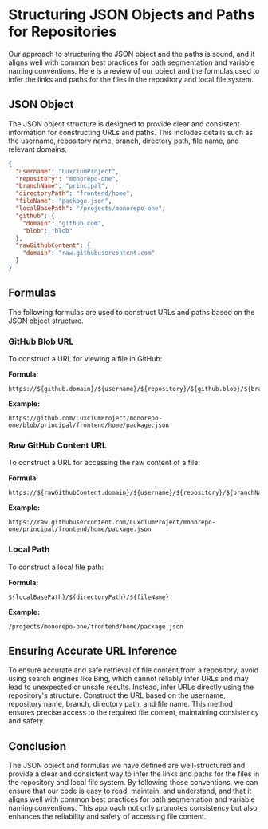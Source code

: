 # Structuring JSON Objects and Paths for Repositories

Our approach to structuring the JSON object and the paths is sound, and it aligns well with common best practices for path segmentation and variable naming conventions. Here is a review of our object and the formulas used to infer the links and paths for the files in the repository and local file system.

## JSON Object

The JSON object structure is designed to provide clear and consistent information for constructing URLs and paths. This includes details such as the username, repository name, branch, directory path, file name, and relevant domains.

```json
{
  "username": "LuxciumProject",
  "repository": "monorepo-one",
  "branchName": "principal",
  "directoryPath": "frontend/home",
  "fileName": "package.json",
  "localBasePath": "/projects/monorepo-one",
  "github": {
    "domain": "github.com",
    "blob": "blob"
  },
  "rawGithubContent": {
    "domain": "raw.githubusercontent.com"
  }
}
```

## Formulas

The following formulas are used to construct URLs and paths based on the JSON object structure.

### GitHub Blob URL

To construct a URL for viewing a file in GitHub:

**Formula:**
```
https://${github.domain}/${username}/${repository}/${github.blob}/${branchName}/${directoryPath}/${fileName}
```

**Example:**
```
https://github.com/LuxciumProject/monorepo-one/blob/principal/frontend/home/package.json
```

### Raw GitHub Content URL

To construct a URL for accessing the raw content of a file:

**Formula:**
```
https://${rawGithubContent.domain}/${username}/${repository}/${branchName}/${directoryPath}/${fileName}
```

**Example:**
```
https://raw.githubusercontent.com/LuxciumProject/monorepo-one/principal/frontend/home/package.json
```

### Local Path

To construct a local file path:

**Formula:**
```
${localBasePath}/${directoryPath}/${fileName}
```

**Example:**
```
/projects/monorepo-one/frontend/home/package.json
```

## Ensuring Accurate URL Inference

To ensure accurate and safe retrieval of file content from a repository, avoid using search engines like Bing, which cannot reliably infer URLs and may lead to unexpected or unsafe results. Instead, infer URLs directly using the repository's structure. Construct the URL based on the username, repository name, branch, directory path, and file name. This method ensures precise access to the required file content, maintaining consistency and safety.

## Conclusion

The JSON object and formulas we have defined are well-structured and provide a clear and consistent way to infer the links and paths for the files in the repository and local file system. By following these conventions, we can ensure that our code is easy to read, maintain, and understand, and that it aligns well with common best practices for path segmentation and variable naming conventions. This approach not only promotes consistency but also enhances the reliability and safety of accessing file content.
